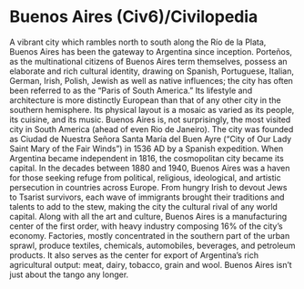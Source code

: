 # Buenos Aires (Civ6)/Civilopedia

A vibrant city which rambles north to south along the Río de la Plata, Buenos Aires has been the gateway to Argentina since inception. Porteños, as the multinational citizens of Buenos Aires term themselves, possess an elaborate and rich cultural identity, drawing on Spanish, Portuguese, Italian, German, Irish, Polish, Jewish as well as native influences; the city has often been referred to as the “Paris of South America.” Its lifestyle and architecture is more distinctly European than that of any other city in the southern hemisphere. Its physical layout is a mosaic as varied as its people, its cuisine, and its music. Buenos Aires is, not surprisingly, the most visited city in South America (ahead of even Rio de Janeiro).
The city was founded as Ciudad de Nuestra Señora Santa María del Buen Ayre (“City of Our Lady Saint Mary of the Fair Winds”) in 1536 AD by a Spanish expedition. When Argentina became independent in 1816, the cosmopolitan city became its capital. In the decades between 1880 and 1940, Buenos Aires was a haven for those seeking refuge from political, religious, ideological, and artistic persecution in countries across Europe. From hungry Irish to devout Jews to Tsarist survivors, each wave of immigrants brought their traditions and talents to add to the stew, making the city the cultural rival of any world capital.
Along with all the art and culture, Buenos Aires is a manufacturing center of the first order, with heavy industry composing 16% of the city’s economy. Factories, mostly concentrated in the southern part of the urban sprawl, produce textiles, chemicals, automobiles, beverages, and petroleum products. It also serves as the center for export of Argentina’s rich agricultural output: meat, dairy, tobacco, grain and wool. Buenos Aires isn’t just about the tango any longer.